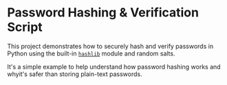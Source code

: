 # Password Hashing & Verification Script

This project demonstrates how to securely hash and verify passwords in Python using the built-in [`hashlib`](https://docs.python.org/3/library/hashlib.html) module and random salts.

It's a simple example to help understand how password hashing works and whyit's safer than storing plain-text passwords.
